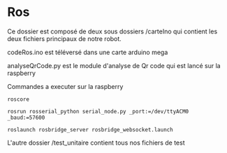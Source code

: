
# Ros

Ce dossier est composé de deux sous dossiers /carteIno qui contient les deux fichiers principaux de notre robot.

codeRos.ino est téléversé dans une carte arduino mega

analyseQrCode.py est le module d'analyse de Qr code qui est lancé sur la raspberry

Commandes a executer sur la raspberry

```
roscore

rosrun rosserial_python serial_node.py _port:=/dev/ttyACM0 _baud:=57600

roslaunch rosbridge_server rosbridge_websocket.launch
```

L'autre dossier /test_unitaire contient tous nos fichiers de test
